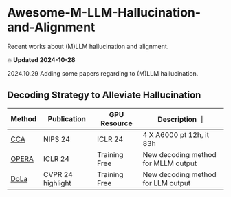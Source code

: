# Awesome-M-LLM-Hallucination-and-Alignment
Recent works about (M)LLM hallucination and alignment.

🔥 **Updated 2024-10-28**

2024.10.29 Adding some papers regarding to (M)LLM hallucination.

## Decoding Strategy to Alleviate Hallucination
| Method       | Publication       | GPU Resource       | Description ｜
|----------------|----------------|----------------|----------------|
| [CCA](https://arxiv.org/pdf/2410.15926)| NIPS 24| ICLR 24| 4 X A6000 pt 12h, it 83h|New position embedding| 
| [OPERA](https://arxiv.org/pdf/2309.03883)| ICLR 24| Training Free|New decoding method for MLLM output|
| [DoLa](https://arxiv.org/pdf/2309.03883)|CVPR 24 highlight| Training Free|New decoding method for LLM output| 

